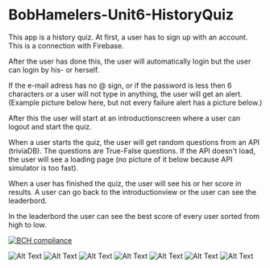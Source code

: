 # BobHamelers-Unit6-HistoryQuiz

This app is a history quiz. At first, a user has to sign up with an account. This is a connection with Firebase.

After the user has done this, the user will automatically login but the user can login by his- or herself. 

If the e-mail adress has no @ sign, or if the password is less then 6 characters or a user will not type in anything, the user will get an alert. (Example picture below here, but not every failure alert has a picture below.)

After this the user will start at an introductionscreen where a user can logout and start the quiz.

When a user starts the quiz, the user will get random questions from an API (triviaDB). The questions are True-False questions.
If the API doesn't load, the user will see a loading page (no picture of it below because API simulator is too fast).

When a user has finished the quiz, the user will see his or her score in results. A user can go back to the introductionview or the user can see the leaderbord.

In the leaderbord the user can see the best score of every user sorted from high to low.

[![BCH compliance](https://bettercodehub.com/edge/badge/bobhamelers/BobHamelers-Unit6-HistoryQuiz?branch=master)](https://bettercodehub.com/)

![Alt Text](https://raw.githubusercontent.com/bobhamelers/BobHamelers-Unit6-HistoryQuiz/master/doc./BobHamelers-Unit6-HistoryQuiz-Screenshot-LoginView.png)
![Alt Text](https://raw.githubusercontent.com/bobhamelers/BobHamelers-Unit6-HistoryQuiz/master/doc./BobHamelers-Unit6-HistoryQuiz-Screenshot-RegisterView.png)
![Alt Text](https://raw.githubusercontent.com/bobhamelers/BobHamelers-Unit6-HistoryQuiz/master/doc./BobHamelers-Unit6-HistoryQuiz-Screenshot-AlertFailureExample.png)
![Alt Text](https://raw.githubusercontent.com/bobhamelers/BobHamelers-Unit6-HistoryQuiz/master/doc./BobHamelers-Unit6-HistoryQuiz-Screenshot-IntroductionView.png)
![Alt Text](https://raw.githubusercontent.com/bobhamelers/BobHamelers-Unit6-HistoryQuiz/master/doc./BobHamelers-Unit6-HistoryQuiz-Screenshot-QuestionViewExample.png)
![Alt Text](https://raw.githubusercontent.com/bobhamelers/BobHamelers-Unit6-HistoryQuiz/master/doc./BobHamelers-Unit6-HistoryQuiz-Screenshot-ResultsView.png)
![Alt Text](https://raw.githubusercontent.com/bobhamelers/BobHamelers-Unit6-HistoryQuiz/master/doc./BobHamelers-Unit6-HistoryQuiz-Screenshot-LeaderbordView.png)
